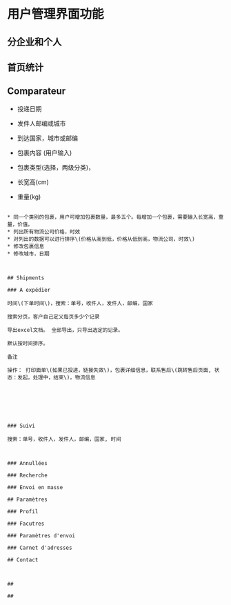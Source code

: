 # 用户管理界面功能

## 分企业和个人

## 首页统计

## Comparateur

* 投递日期
* 发件人邮编或城市



* 到达国家，城市或邮编



* 包裹内容 \(用户输入\)
* 包裹类型\(选择，两级分类\)，
* 长宽高\(cm\)
* 重量\(kg\)

~~~~

* 同一个类别的包裹，用户可增加包裹数量，最多五个。每增加一个包裹，需要输入长宽高，重量，价值。
* 列出所有物流公司价格，时效
* 对列出的数据可以进行排序\(价格从高到低，价格从低到高，物流公司，时效\)
* 修改包裹信息
* 修改城市，日期



## Shipments

### A expédier

时间\(下单时间\)，搜索：单号，收件人，发件人，邮编，国家

搜索分页，客户自己定义每页多少个记录

导出excel文档。 全部导出，只导出选定的记录。

默认按时间排序。

备注

操作： 打印面单\(如果已投递，链接失效\)，包裹详细信息，联系售后\(跳转售后页面, 状态：发起，处理中，结束\)，物流信息







### Suivi

搜索：单号，收件人，发件人，邮编，国家, 时间



### Annullées

### Recherche

### Envoi en masse

## Paramètres

### Profil

### Facutres

### Paramètres d'envoi

### Carnet d'adresses

## Contact



## 

## 

